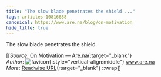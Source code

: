 ```yaml
---
title: "The slow blade penetrates the shield ..."
tags: articles-10816688
canonical: https://www.are.na/blog/on-motivation
hide_title: true
---
```


The slow blade penetrates the shield


[[_Source_: [On Motivation — Are.na](https://www.are.na/blog/on-motivation){:target="_blank"}<br>
_Author_: ![favicon](https://s2.googleusercontent.com/s2/favicons?domain=www.are.na){:style="vertical-align:middle"} www.are.na<br>
_More_: [Readwise URL](https://readwise.io/open/223865035){:target="_blank"}
::wrap]]